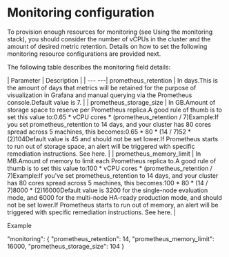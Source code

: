 ﻿# Monitoring configuration

To provision enough resources for monitoring (see Using the monitoring stack), you should consider the number of vCPUs in the cluster and the amount of desired metric retention. Details on how to set the following monitoring resource configurations are provided next.

The following table describes the monitoring field details:


| Parameter | Description |
| --- ---| prometheus_retention | In days.This is the amount of days that metrics will be retained for the purpose of visualization in Grafana and manual querying via the Prometheus console.Default value is 7. |
| prometheus_storage_size | In GB.Amount of storage space to reserve per Prometheus replica.A good rule of thumb is to set this value to:0.65 * vCPU cores * (prometheus_retention / 7)Example:If you set prometheus_retention to 14 days, and your cluster has 80 cores spread across 5 machines, this becomes:0.65 * 80 * (14 / 7)52 * (2)104Default value is 45 and should not be set lower.If Prometheus starts to run out of storage space, an alert will be triggered with specific remediation instructions. See here. |
| prometheus_memory_limit | In MB.Amount of memory to limit each Prometheus replica to.A good rule of thumb is to set this value to:100 * vCPU cores * (prometheus_retention / 7)Example:If you've set prometheus_retention to 14 days, and your cluster has 80 cores spread across 5 machines, this becomes:100 * 80 * (14 / 7)8000 * (2)16000Default value is 3200 for the single-node evaluation mode, and 6000 for the multi-node HA-ready production mode, and should not be set lower.If Prometheus starts to run out of memory, an alert will be triggered with specific remediation instructions. See here. |

Example

"monitoring": {
  "prometheus_retention": 14,
  "prometheus_memory_limit": 16000,
  "prometheus_storage_size": 104
}
